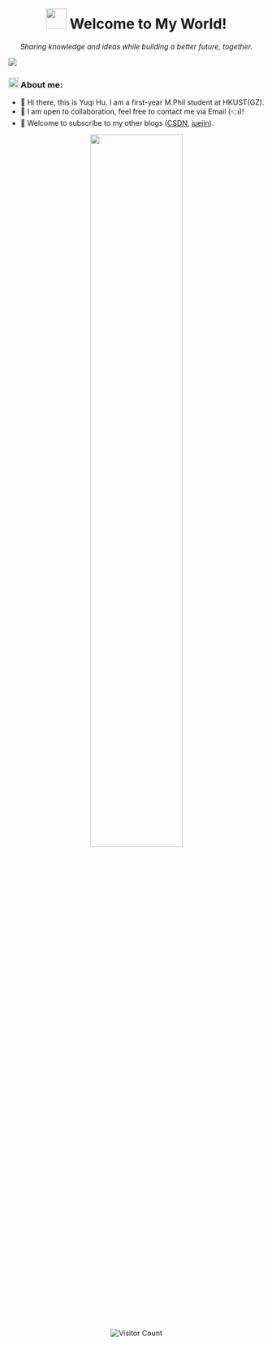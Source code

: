 
<h1 align="center"> <img src="https://i.giphy.com/YqFACC5oHsyy3l31k1.gif" width="40" /> Welcome to My World! </h1>

<p align="center">
  <i>Sharing knowledge and ideas while building a better future, together.</i>
</p>

<img src="https://readme-typing-svg.herokuapp.com/?lines=Welcome%20visitors!;I%20am%20Yuqi%20Hu!&font=Roboto" />

### <img alt="GIF" src="https://github.com/TheDudeThatCode/TheDudeThatCode/blob/master/Assets/hmm.gif" width="20" /> About me: 

- 👋 Hi there, this is Yuqi Hu. I am a first-year M.Phil student at HKUST(GZ).
- 👯 I am open to collaboration, feel free to contact me via Email (👈)!
- 🌟 Welcome to subscribe to my other blogs ([CSDN](https://blog.csdn.net/qq_45776432), [juejin](https://juejin.cn/user/1416638117190264)). 

<p align="center">
  <img align="center" src="http://github-profile-summary-cards.vercel.app/api/cards/profile-details?username=ALEEEHU&theme=transparent" width="60%" >
</p>

<p align="center">
  <img src="https://komarev.com/ghpvc/?username=ALEEEHU&color=grey" alt="Visitor Count">
</p>









